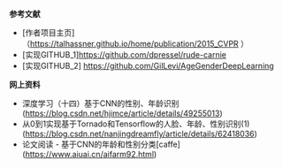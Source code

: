 ﻿**参考文献**
- [作者项目主页]（https://talhassner.github.io/home/publication/2015_CVPR ）
- [实现GITHUB_1]https://github.com/dpressel/rude-carnie 
- [实现GITHUB_2] https://github.com/GilLevi/AgeGenderDeepLearning  

**网上资料**
- 深度学习（十四）基于CNN的性别、年龄识别
    (https://blog.csdn.net/hjimce/article/details/49255013)
- 从0到1实现基于Tornado和Tensorflow的人脸、年龄、性别识别(1)
    (https://blog.csdn.net/nanjingdreamfly/article/details/62418036)
- 论文阅读 - 基于CNN的年龄和性别分类[caffe]
    (https://www.aiuai.cn/aifarm92.html)    
